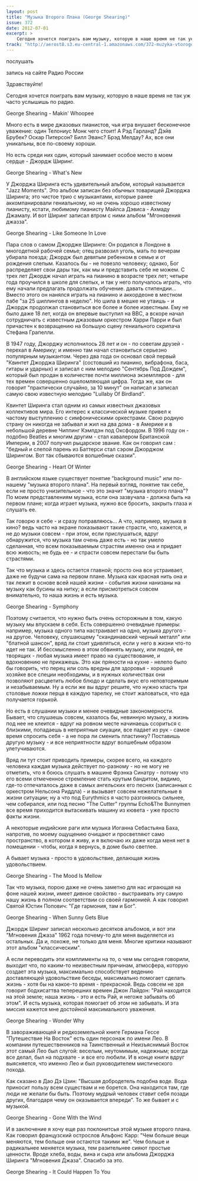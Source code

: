 ```yaml
---
layout: post
title: "Музыка Второго Плана (George Shearing)"
issue: 372
date: 2012-07-01
excerpt: >
    Сегодня хочется поиграть вам музыку, которую в наше время не так уж часто услышишь по радио.
track: "http://aerost8.s3.eu-central-1.amazonaws.com/372-muzyka-vtorogo-plana-george-shearing.mp3"
---
```


послушать

запись на сайте Радио России

Здравствуйте!

Сегодня хочется поиграть вам музыку, которую в наше время не так уж часто услышишь по радио.

George Shearing - Makin' Whoopee

Много есть в мире джазовых пианистов, чья игра внушает бесконечное уважение: один Телониус Монк чего стоит! А Рэд Гарланд? Дэйв Брубек? Оскар Питерсон? Билл Эванс? Брэд Мелдау? Ах, все они уникальны, все по-своему хороши.

Но есть среди них один, который занимает особое место в моем сердце - Джордж Ширинг.

George Shearing - What's New

У Джорджа Ширинга есть удивительный альбом, который называется "Jazz Moments". Это альбом записан без обычных товарищей Джорджа Ширинга; это чистое трио с музыкантами, которые ранее аккомпанировали гениальному, но не очень хорошо известному пианисту, кстати, любимому пианисту Майлса Дэвиса - Ахмаду Джамалу. И вот Ширинг записал втром с ними альбом "Мгоновения джазза".

George Shearing - Like Someone In Love

Пара слов о самом Джордже Ширинге: Он родился в Лондоне в многодетной рабочей семье; отец развозил уголь, мать по вечерам убирала поезда; Джордж был девятым ребенком в семье и от рождения слепым. Казалось бы - не повезло человеку; однако, Бог распределяет свои дары так, как мы и представить себе не можем. С трех лет Джордж начал играть на пианино в возрасте трех лет; четыре года проучился в школе для слепых, и так у него получалось играть, что ему начали предлагать продолжать обучение. давать стипендии... Вместо этого он нанялся играть на пианино и аккордеоне в местном пабе "за 25 шиллингов в неделю". Но шила в мешке не утаишь - и Джордж продолжал становиться все более и более известным. Ему не было даже 18 лет, когда он впервые выступил на BBC, а вскоре начал сотрудничать с известным джазовым оркестром Харри Парри и был причастен к возвращению на большую сцену гениального скрипача Стефана Грапелли.

В 1947 году, Джорджу исполнилось 28 лет и он - по советам друзей - перехал в Америку; и именно там начал становиться серьезно популярным музыкантом. Через два года он основал свой первый "Квинтет Джорджа Ширинга" (состовший из пианино, вибрафона, баса, гитары и ударных) и записал с ним мелодию "Сентябрь Под Дождем", который был продан в количестве почти миллиона экземпляров - для тех времен совершенно ошеломляющая цифра. Тогда же, как он говорит "практически случайно, за 10 минут" он написал и записал самую свою известную мелодию "Lullaby Of Birdland".

Квинтет Ширинга стал одним из самых известных джазовых коллективов мира. Его интерес к классической музыке привел к частому выступлению с симфоническими оркестрами. Свою родную страну он никогда не забывал и жил на два дома - в Америке и в небольшой деревне Чиппинг Кэмпдэн под Оксфордом. В 1996 году он - подобно Beatles и многим другим - стал кавалером Британской Империи, в 2007 получил рыцарское звание. Как он говорил сам : "бедный и слепой парень из Баттерси стал сэром Джорджом Ширингом. Вот так сбываются волшебные сказки".

George Shearing - Heart Of Winter

В английском языке существует понятие "background music" или по-нашему "музыка второго плана". На первый взгляд, понятие так себе, если не просто унизительное - что это значит "музыка второго плана"? По моим представлениям музыка, если она зазвучала - должна быть на первом плане; когда играет музыка, нужно все бросить, закрыть глаза и слушать ее.

Так говорю я себе - и сразу поправляюсь... А что, например, музыка в кино? ведь часто на экране показывают такие страсти, что, кажется, и не до музыки совсем - при этом, если прислушаться, вдруг обнаружится, что музыка там очень даже есть - но так умело сделанная, что всем показываемым страстям именно она и придает всю живость; не будь ее - и страсти совсем перестали бы быть страстями.

Так что музыка и здесь остается главной; просто она все устраивает, даже не будучи сама на первом плане. Музыка как красная нить она и так лежит в основе всей нашей жизни - события жизни нанизаны на музыку как бусины на нитку; а если присмотреться совсем внимательно, то наша жизнь и есть музыка.

George Shearing - Symphony

Поэтому считается, что нужно быть очень осторожным в том, какую музыку мы впускаем в себя. Есть совершенно очевидные примеры: например, музыка одного типа настраивает на одно, музыка другого - на другое. Человеку, слушающему "скандинавский черный металл" или "блатной шансон", вряд ли стоит удивляться, если у него в жизни что-то идет не так. И бессмысленно в этом обвинять музыку, или людей, ее творящих - любая музыка имеет право на существование, и вдохновению не прикажешь. Это как пряности на кухне - нелепо было бы говорить, что перец или соль вредны для здоровья - хорошей хозяйке все специи необходимы, и в нужных количествах они позволяют расцветить любое блюдо и сделать вкус его неповторимым и незабываемым. Ну а если же вы вдруг решите, что нужно класть три столовые ложки перца в каждую тарелку, не стоит жаловаться, что еда получается горькой.

Но есть в слушании музыки и менее очевидные закономерности. Бывает, что слушаешь совсем, казалось бы, невинную музыку, а жизнь под нее не клеится - вдруг на ровном месте начинаешь ссориться с близкими, попадаешь в неприятные сиуации, все падает из рук - самое время спросить себя - а не пора ли сменить пластинку? Поставишь другую музыку - и все неприятности вдруг волшебным образом улетучиваются.

Вряд ли тут стоит приводить примеры, скорее всего, на каждого человека каждая музыка действует по-разному - но не могу не отметить, что я боюсь слушать в машине Фрэнка Синатру - потому что его всеми отмеченное стремление стать крутым бандитом, видимо, где-то отпечаталось даже в самых ангельских его песнях (записанных с оркестром Нельсона Риддла) - и вызывает совсем нежелательные в жизни ситуации; ну а что под Eurythmics я часто разгоняюсь сильнее, чем собирался, или под песню "The Cutter" группы Echo&The Bunnymen все время приходится вытаскивать машину из кювета - уже просто факты жизни.

А некоторые индийские раги или музыка Иоганна Себастьяна Баха, напротив, по моему ощущению очищают и просветляют само пространство, в котором я живу, и я включаю их даже когда меня нет в помещении - чтобы, когда я вернусь, в доме было светлее.

А бывает музыка - просто в удовольствие, делающая жизнь удовольствием.

George Shearing - The Mood Is Mellow

Так что музыка, порою даже не очень заметно для нас играющая на фоне нашей жизни, имеет дивное свойство - выстраивать эту самую нашу жизнь в полном соответствии со своей гармонией. А как говорил Святой Юстин Попович: "Где гармония, там и Бог".

George Shearing - When Sunny Gets Blue

Джордж Ширинг записал несколько десятков альбомов, и вот эти "Мгновения Джаза" 1962 года почему-то для меня выделяется из остальных. Да и, похоже, не только для меня. Многие критики называют этот альбом "классическим".

А если переводить эти комплименты на то, о чем мы сегодня говорили, выходит что, по каким-то неизвестным причинам, атмосфера, которую создает эта музыка, максимально способствует ведению доставляющей удовольствие беседы, максимально помогает сделать жизнь - хотя бы на какое-то время - прекрасной. Ведь совсем не зря говорит бодхисаттва теперешних времен Джон Лайдон: "Рай находится на этой земле; наша жизнь - это и есть Рай, и негоже забывать об этом". И есть музыка, которая помогает об этом не забывать. И эта миссия кажется мне достойной максимального уважения.

George Shearing - Wonder Why

В завораживающей и редкоземельной книге Германа Гессе "Путешествие На Восток" есть один персонаж по имени Лео. В компании путешественников на Таинственный и Неизъяснимый Восток этот самый Лео был слугой: веселым, неутомимым, надежным; всегда все делал, был на подхвате - и все его любили. И в конце книги вдруг выясняется, что именно Лео и был руководителем мистического похода.

Как сказано в Дао Дэ Цзин: "Высшая добродетель подобна воде. Вода приносит пользу всем существам и не борется. Она находится там, где люди не желали бы быть. Поэтому мудрый человек ставит себя позади других, благодаря чему он оказывается впереди". То же бывает и с музыкой.

George Shearing - Gone With the Wind

И в заключение я хочу еще раз поклонитсья этой музыке второго плана. Как говорил французский острослов Альфонс Карр: "Чем больше вещи меняются, тем больше они остаются такими же". Чем больше и радикальнее меняется музыка, тем разительнее сияют простые ценности. Вроде хлеба, воды, вина и сыра или альбома Джорджа Ширинга "Мгновения Джаза". Спасибо за это.

George Shearing - It Could Happen To You
